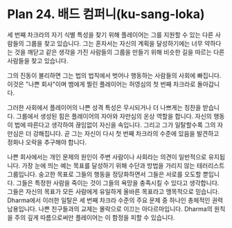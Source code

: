 # Plan 24. 배드 컴퍼니(ku-sang-loka)

세 번째 차크라의 자기 식별 특성을 찾기 위해 플레이어는 그를 지원할 수 있는 다른 사람들의 그룹을 찾고 있습니다. 그는 혼자서는 자신의 계획을 달성하기에는 너무 약하다는 것을 깨닫고 같은 생각을 가진 사람들의 그룹을 만들기 위해 비슷한 길을 따르는 다른 사람들을 찾고 있습니다.

그의 진동이 불리하면 그는 법의 법칙에서 벗어나 행동하는 사람들의 사회에 빠집니다. 이것은 "나쁜 회사"이며 뱀에게 찔린 플레이어는 허영심의 첫 번째 차크라로 돌아갑니다.

그러한 사회에서 플레이어의 나쁜 성격 특성은 무시되거나 더 나쁘게는 칭찬을 받습니다. 그룹에서 생성된 힘은 플레이어의 자아와 자만심의 온상 역할을 합니다. 자신의 행동이 법에 따른다고 생각하여 끊임없이 자신을 속입니다. 그리고 그가 일탈할수록 그의 자만심은 더 강해집니다. 곧 그는 자신이 다시 첫 번째 차크라의 수준에 있음을 발견하고 정화나 오락을 추구해야 합니다.

나쁜 회사에서는 개인 문제의 원인이 주변 사람이나 사회라는 의견이 일반적으로 유지됩니다. 가장 눈에 띄는 예는 목표를 달성하기 위해 수단과 방법을 가리지 않는 테러리스트 그룹입니다. 숭고한 목표로 그들의 행동을 정당화하면서 그들은 서로를 오도할 뿐입니다. 그들은 특정한 사람을 죽이는 것이 그들의 욕망을 충족시킬 수 있다고 생각합니다. 그들은 자신의 목표가 모든 사람에게 유일하게 올바른 목표라고 맹목적으로 믿습니다. Dharma에서 이러한 일탈은 세 번째 차크라 수준의 주요 문제 중 하나인 총체적인 권력 남용입니다. 나쁜 친구들과의 교제는 몰락으로 이끄는 아다르마입니다. Dharma의 원칙을 주의 깊게 따름으로써만 플레이어는 이 함정을 피할 수 있습니다.
